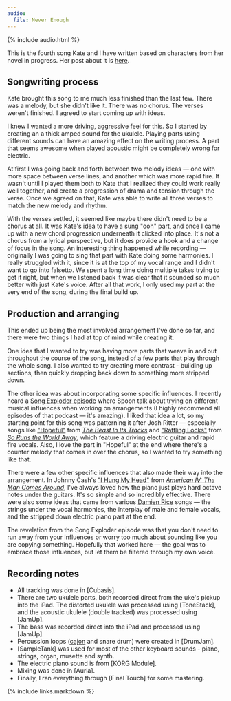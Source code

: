 ```yaml
---
audio:
  file: Never Enough
---
```


{% include audio.html %}

This is the fourth song Kate and I have written based on characters from her novel in progress. Her post about it is [here](http://kateleary.net/new-song-never-enough/).

## Songwriting process

Kate brought this song to me much less finished than the last few. There was a melody, but she didn't like it. There was no chorus. The verses weren't finished. I agreed to start coming up with ideas.

I knew I wanted a more driving, aggressive feel for this. So I started by creating an a thick amped sound for the ukulele. Playing parts using different sounds can have an amazing effect on the writing process. A part that seems awesome when played acoustic might be completely wrong for electric. 

At first I was going back and forth between two melody ideas — one with more space between verse lines, and another which was more rapid fire. It wasn't until I played them both to Kate that I realized they could work really well together, and create a progression of drama and tension through the verse. Once we agreed on that, Kate was able to write all three verses to match the new melody and rhythm.

With the verses settled, it seemed like maybe there didn't need to be a chorus at all. It was Kate's idea to have a sung "ooh" part, and once I came up with a new chord progression underneath it clicked into place. It's not a chorus from a lyrical perspective, but it does provide a hook and a change of focus in the song. An interesting thing happened while recording — originally I was going to sing that part with Kate doing some harmonies. I really struggled with it, since it is at the top of my vocal range and I didn't want to go into falsetto. We spent a long time doing multiple takes trying to get it right, but when we listened back it was clear that it sounded so much better with just Kate's voice. After all that work, I only used my part at the very end of the song, during the final build up.

## Production and arranging

This ended up being the most involved arrangement I've done so far, and there were two things I had at top of mind while creating it.

One idea that I wanted to try was having more parts that weave in and out throughout the course of the song, instead of a few parts that play through the whole song. I also wanted to try creating more contrast - building up sections, then quickly dropping back down to something more stripped down.

The other idea was about incorporating some specific influences. I recently heard a [Song Exploder episode](http://songexploder.net/episode-16-spoon/) where Spoon talk about trying on different musical influences when working on arrangements (I highly recommend all episodes of that podcast — it's amazing). I liked that idea a lot, so my starting point for this song was patterning it after Josh Ritter — especially songs like ["Hopeful"](https://www.youtube.com/watch?v=ysA0GMOugng) from [*The Beast In Its Tracks*](http://www.allmusic.com/album/the-beast-in-its-tracks-mw0002475914) and ["Rattling Locks"](https://www.youtube.com/watch?v=i2SZV6BiHvg) from [*So Runs the World Away*](http://www.allmusic.com/album/so-runs-the-world-away-mw0001975013), which feature a driving electric guitar and rapid fire vocals. Also, I love the part in "Hopeful" at the end where there's a counter melody that comes in over the chorus, so I wanted to try something like that.

There were a few other specific influences that also made their way into the arrangement. In Johnny Cash's ["I Hung My Head"](https://www.youtube.com/watch?v=QcmbFKstspk) from [*American IV: The Man Comes Around*](http://www.allmusic.com/album/american-iv-the-man-comes-around-mw0000662002), I've always loved how the piano just plays hard octave notes under the guitars. It's so simple and so incredibly effective. There were also some ideas that came from various [Damien Rice](http://www.allmusic.com/artist/damien-rice-mn0000667584) songs — the strings under the vocal harmonies, the interplay of male and female vocals, and the stripped down electric piano part at the end.

The revelation from the Song Exploder episode was that you don't need to run away from your influences or worry too much about sounding like you are copying something. Hopefully that worked here — the goal was to embrace those influences, but let them be filtered through my own voice.

## Recording notes

* All tracking was done in [Cubasis].
* There are two ukulele parts, both recorded direct from the uke's pickup into the iPad. The distorted ukulele was processed using [ToneStack], and the acoustic ukulele (double tracked) was processed using [JamUp].
* The bass was recorded direct into the iPad and processed using [JamUp].
* Percussion loops ([cajon] and snare drum) were created in [DrumJam].
* [SampleTank] was used for most of the other keyboard sounds - piano, strings, organ, musette and synth.
* The electric piano sound is from [KORG Module].
* Mixing was done in [Auria].
* Finally, I ran everything through [Final Touch] for some mastering.

[cajon]: http://en.wikipedia.org/wiki/Caj%C3%B3n
{% include links.markdown %}
